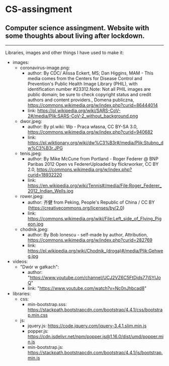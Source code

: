 # CS-assingment
## Computer science assingment. Website with some thoughts about living after lockdown.
---

Libraries, images and other things I have used to make it:
* images:
    * coronavirus-image.png:
        * author: By CDC/ Alissa Eckert, MS; Dan Higgins, MAM - This media comes from the Centers for Disease Control and Prevention's Public Health Image Library (PHIL), with identification number #23312.Note: Not all PHIL images are public domain; be sure to check copyright status and credit authors and content providers., Domena publiczna, https://commons.wikimedia.org/w/index.php?curid=86444014
        * link: <https://pl.wikipedia.org/wiki/SARS-CoV-2#/media/Plik:SARS-CoV-2_without_background.png>
    * dwor.jpeg:
        * author: By pl.wiki: Wp - Praca własna, CC BY-SA 3.0, https://commons.wikimedia.org/w/index.php?curid=940682
        * link: <https://pl.wiktionary.org/wiki/dw%C3%B3r#/media/Plik:Stubno_dw%C3%B3r.JPG>
    * tenis.jpeg:
        * author: By Mike McCune from Portland - Roger Federer @ BNP Paribas 2012 Open vs FedererUploaded by flickrworker, CC BY 2.0, https://commons.wikimedia.org/w/index.php?curid=18932220
        * link: <https://en.wikipedia.org/wiki/Tennis#/media/File:Roger_Federer_2012_Indian_Wells.jpg>
    * rower.jpeg:
        * author: 齐健 from Peking, People&#039;s Republic of China / CC BY (https://creativecommons.org/licenses/by/2.0)
        * link: <https://commons.wikimedia.org/wiki/File:Left_side_of_Flying_Pigeon.jpg>
    * chodnik.jpeg:
        * author: By Bob Ionescu - self-made by author, Attribution, https://commons.wikimedia.org/w/index.php?curid=282769
        * link: <https://pl.wikipedia.org/wiki/Chodnik_(droga)#/media/Plik:Gehweg.jpg>
* videos:
    * "Dwór w gałkach":
        * author: "<https://www.youtube.com/channel/UCJ2VZ6C5FtDjds77jSYlJoQ>"
        * link: "<https://www.youtube.com/watch?v=Nc0nJhbcad8>"
* libraries:
    * css:
        * min-bootstrap.sss:
        <https://stackpath.bootstrapcdn.com/bootstrap/4.4.1/css/bootstrap.min.css>
    * js:
        * jquery.js:
            <https://code.jquery.com/jquery-3.4.1.slim.min.js>
        * popper.js:
            <https://cdn.jsdelivr.net/npm/popper.js@1.16.0/dist/umd/popper.min.js>
        * min-bootstrap.js:
            <https://stackpath.bootstrapcdn.com/bootstrap/4.4.1/js/bootstrap.min.js>